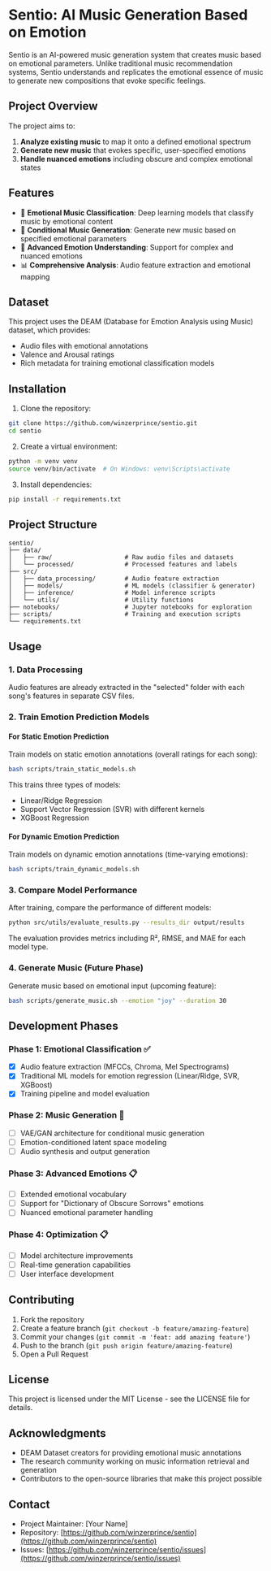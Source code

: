 # Sentio: AI Music Generation Based on Emotion

Sentio is an AI-powered music generation system that creates music based on emotional parameters. Unlike traditional music recommendation systems, Sentio understands and replicates the emotional essence of music to generate new compositions that evoke specific feelings.

## Project Overview

The project aims to:

1. **Analyze existing music** to map it onto a defined emotional spectrum
2. **Generate new music** that evokes specific, user-specified emotions  
3. **Handle nuanced emotions** including obscure and complex emotional states

## Features

- 🎵 **Emotional Music Classification**: Deep learning models that classify music by emotional content
- 🎼 **Conditional Music Generation**: Generate new music based on specified emotional parameters
- 🧠 **Advanced Emotion Understanding**: Support for complex and nuanced emotions
- 📊 **Comprehensive Analysis**: Audio feature extraction and emotional mapping

## Dataset

This project uses the DEAM (Database for Emotion Analysis using Music) dataset, which provides:
- Audio files with emotional annotations
- Valence and Arousal ratings
- Rich metadata for training emotional classification models

## Installation

1. Clone the repository:
```bash
git clone https://github.com/winzerprince/sentio.git
cd sentio
```

2. Create a virtual environment:
```bash
python -m venv venv
source venv/bin/activate  # On Windows: venv\Scripts\activate
```

3. Install dependencies:
```bash
pip install -r requirements.txt
```

## Project Structure

```
sentio/
├── data/
│   ├── raw/                    # Raw audio files and datasets
│   └── processed/              # Processed features and labels
├── src/
│   ├── data_processing/        # Audio feature extraction
│   ├── models/                 # ML models (classifier & generator)
│   ├── inference/              # Model inference scripts
│   └── utils/                  # Utility functions
├── notebooks/                  # Jupyter notebooks for exploration
├── scripts/                    # Training and execution scripts
└── requirements.txt
```

## Usage

### 1. Data Processing
Audio features are already extracted in the "selected" folder with each song's features in separate CSV files.

### 2. Train Emotion Prediction Models

#### For Static Emotion Prediction

Train models on static emotion annotations (overall ratings for each song):

```bash
bash scripts/train_static_models.sh
```

This trains three types of models:

- Linear/Ridge Regression
- Support Vector Regression (SVR) with different kernels
- XGBoost Regression

#### For Dynamic Emotion Prediction

Train models on dynamic emotion annotations (time-varying emotions):

```bash
bash scripts/train_dynamic_models.sh
```

### 3. Compare Model Performance

After training, compare the performance of different models:

```bash
python src/utils/evaluate_results.py --results_dir output/results
```

The evaluation provides metrics including R², RMSE, and MAE for each model type.

### 4. Generate Music (Future Phase)

Generate music based on emotional input (upcoming feature):

```bash
bash scripts/generate_music.sh --emotion "joy" --duration 30
```

## Development Phases

### Phase 1: Emotional Classification ✅

- [x] Audio feature extraction (MFCCs, Chroma, Mel Spectrograms)
- [x] Traditional ML models for emotion regression (Linear/Ridge, SVR, XGBoost)
- [x] Training pipeline and model evaluation

### Phase 2: Music Generation 🚧

- [ ] VAE/GAN architecture for conditional music generation
- [ ] Emotion-conditioned latent space modeling
- [ ] Audio synthesis and output generation

### Phase 3: Advanced Emotions 📋

- [ ] Extended emotional vocabulary
- [ ] Support for "Dictionary of Obscure Sorrows" emotions
- [ ] Nuanced emotional parameter handling

### Phase 4: Optimization 📋

- [ ] Model architecture improvements
- [ ] Real-time generation capabilities
- [ ] User interface development

## Contributing

1. Fork the repository
2. Create a feature branch (`git checkout -b feature/amazing-feature`)
3. Commit your changes (`git commit -m 'feat: add amazing feature'`)
4. Push to the branch (`git push origin feature/amazing-feature`)
5. Open a Pull Request

## License

This project is licensed under the MIT License - see the LICENSE file for details.

## Acknowledgments

- DEAM Dataset creators for providing emotional music annotations
- The research community working on music information retrieval and generation
- Contributors to the open-source libraries that make this project possible

## Contact

- Project Maintainer: [Your Name]
- Repository: [https://github.com/winzerprince/sentio](https://github.com/winzerprince/sentio)
- Issues: [https://github.com/winzerprince/sentio/issues](https://github.com/winzerprince/sentio/issues)
